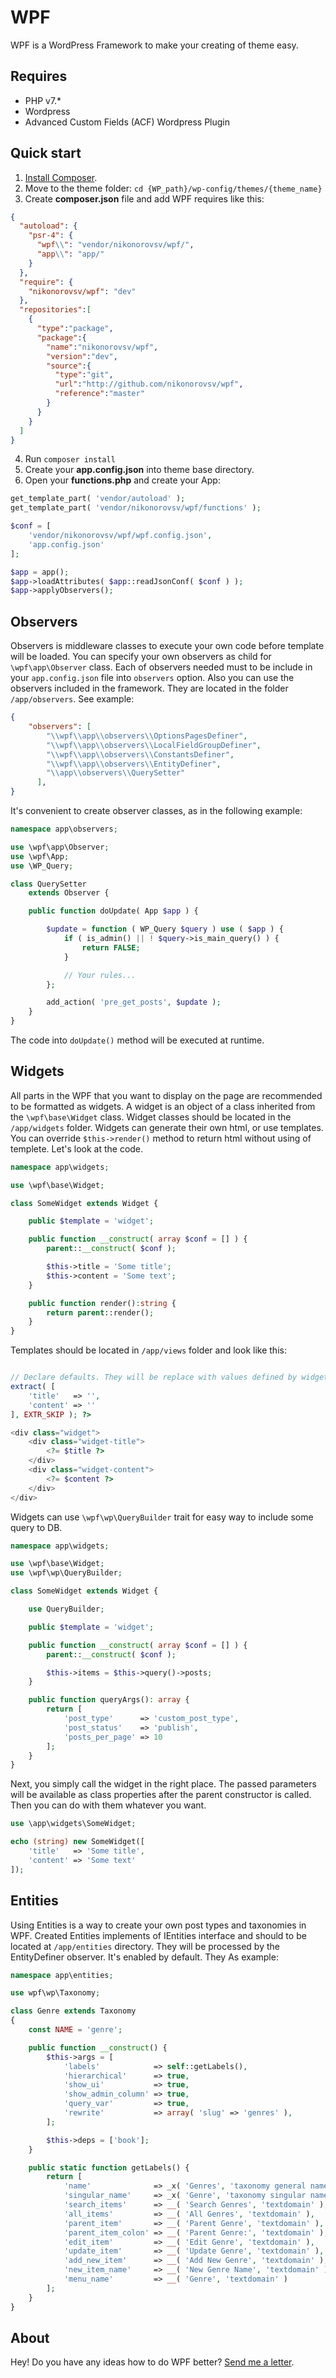 # WPF
WPF is a WordPress Framework to make your creating of theme easy.

## Requires
* PHP v7.*
* Wordpress
* Advanced Custom Fields (ACF) Wordpress Plugin

## Quick start
1. [Install Composer](https://getcomposer.org/download/).
2. Move to the theme folder: `cd {WP_path}/wp-config/themes/{theme_name}`
3. Create **composer.json** file and add WPF requires like this:
```json
{
  "autoload": {
    "psr-4": {
      "wpf\\": "vendor/nikonorovsv/wpf/",
      "app\\": "app/"
    }
  },
  "require": {
    "nikonorovsv/wpf": "dev"
  },
  "repositories":[
    {
      "type":"package",
      "package":{
        "name":"nikonorovsv/wpf",
        "version":"dev",
        "source":{
          "type":"git",
          "url":"http://github.com/nikonorovsv/wpf",
          "reference":"master"
        }
      }
    }
  ]
}
```
4. Run `composer install`
5. Create your **app.config.json** into theme base directory.
6. Open your **functions.php** and create your App:
```php
get_template_part( 'vendor/autoload' );
get_template_part( 'vendor/nikonorovsv/wpf/functions' );

$conf = [
    'vendor/nikonorovsv/wpf/wpf.config.json',
    'app.config.json'
];

$app = app();
$app->loadAttributes( $app::readJsonConf( $conf ) );
$app->applyObservers();
```
    
## Observers
Observers is middleware classes to execute your own code before template will be loaded. You can specify your own observers as child for `\wpf\app\Observer` class. Each of observers needed must to be include in your `app.config.json` file into `observers` option. Also you can use the observers included in the framework. They are located in the folder `/app/observers`. See example:
```json
{
    "observers": [
        "\\wpf\\app\\observers\\OptionsPagesDefiner",
        "\\wpf\\app\\observers\\LocalFieldGroupDefiner",
        "\\wpf\\app\\observers\\ConstantsDefiner",
        "\\wpf\\app\\observers\\EntityDefiner",
        "\\app\\observers\\QuerySetter"
      ],
}
```
It's convenient to create observer classes, as in the following example:
```php
namespace app\observers;

use \wpf\app\Observer;
use \wpf\App;
use \WP_Query;

class QuerySetter
    extends Observer {

    public function doUpdate( App $app ) {

        $update = function ( WP_Query $query ) use ( $app ) {
            if ( is_admin() || ! $query->is_main_query() ) {
                return FALSE;
            }

            // Your rules...
        };

        add_action( 'pre_get_posts', $update );
    }
}
```
The code into `doUpdate()` method will be executed at runtime.

## Widgets
All parts in the WPF that you want to display on the page are recommended to be formatted as widgets. A widget is an object of a class inherited from the `\wpf\base\Widget` class. Widget classes should be located in the `/app/widgets` folder. Widgets can generate their own html, or use templates. You can override `$this->render()` method to return html without using of templete. Let's look at the code.
```php
namespace app\widgets;

use \wpf\base\Widget;

class SomeWidget extends Widget {

    public $template = 'widget';

    public function __construct( array $conf = [] ) {
        parent::__construct( $conf );

        $this->title = 'Some title';
        $this->content = 'Some text';
    }

    public function render():string {
        return parent::render();
    }
}
```

Templates should be located in `/app/views` folder and look like this:
```php

// Declare defaults. They will be replace with values defined by widget.
extract( [
    'title'   => '',
    'content' => ''
], EXTR_SKIP ); ?>

<div class="widget">
    <div class="widget-title">
        <?= $title ?>
    </div>
    <div class="widget-content">
        <?= $content ?>
    </div>
</div>
```
    
Widgets can use `\wpf\wp\QueryBuilder` trait for easy way to include some query to DB.
```php
namespace app\widgets;

use \wpf\base\Widget;
use \wpf\wp\QueryBuilder;

class SomeWidget extends Widget {

    use QueryBuilder;

    public $template = 'widget';

    public function __construct( array $conf = [] ) {
        parent::__construct( $conf );

        $this->items = $this->query()->posts;
    }

    public function queryArgs(): array {
        return [
            'post_type'      => 'custom_post_type',
            'post_status'    => 'publish',
            'posts_per_page' => 10
        ];
    }
}
```

Next, you simply call the widget in the right place. The passed parameters will be available as class properties after the parent constructor is called. Then you can do with them whatever you want.
```php
use \app\widgets\SomeWidget;

echo (string) new SomeWidget([
    'title'   => 'Some title',
    'content' => 'Some text'
]);
```

## Entities
Using Entities is a way to create your own post types and taxonomies in WPF. Created Entities implements of IEntities interface and should to be located at `/app/entities` directory. They will be processed by the EntityDefiner observer. It's enabled by default. They As example:
```php
namespace app\entities;

use wpf\wp\Taxonomy;

class Genre extends Taxonomy
{
	const NAME = 'genre';

	public function __construct() {
		$this->args = [
			'labels'            => self::getLabels(),
			'hierarchical'      => true,
			'show_ui'           => true,
			'show_admin_column' => true,
			'query_var'         => true,
			'rewrite'           => array( 'slug' => 'genres' ),
		];

		$this->deps = ['book'];
	}

	public static function getLabels() {
		return [
			'name'              => _x( 'Genres', 'taxonomy general name', 'textdomain' ),
		    'singular_name'     => _x( 'Genre', 'taxonomy singular name', 'textdomain' ),
		    'search_items'      => __( 'Search Genres', 'textdomain' ),
		    'all_items'         => __( 'All Genres', 'textdomain' ),
		    'parent_item'       => __( 'Parent Genre', 'textdomain' ),
		    'parent_item_colon' => __( 'Parent Genre:', 'textdomain' ),
		    'edit_item'         => __( 'Edit Genre', 'textdomain' ),
		    'update_item'       => __( 'Update Genre', 'textdomain' ),
		    'add_new_item'      => __( 'Add New Genre', 'textdomain' ),
		    'new_item_name'     => __( 'New Genre Name', 'textdomain' ),
		    'menu_name'         => __( 'Genre', 'textdomain' )
		];
	}
}
```

## About
Hey! Do you have any ideas how to do WPF better? 
[Send me a letter](mailto:nikonorovsv@gmail.com).
  
    
